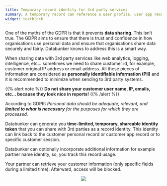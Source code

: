```yaml
---
title: Temporary record identity for 3rd party services
summary: A temporary record can reference a user profile, user app record, or user session record.
widget: textblock
---
```

One of the myths of the GDPR is that it prevents **data sharing**. This isn’t true. The GDPR aims to ensure that there is trust and confidence in how organisations use personal data and ensure that organisations share data securely and fairly. Databunker knows to address this is a smart way.

When sharing data with 3rd party services like web analytics, logging, intelligence, etc... sometimes we need to
share customer id, for example, customer original IP address or email address. All these pieces of information
are considered as **personally identifiable information (PII)** and it is recommended to minimize when sending to 3rd party systems.

{{% alert note %}}
**Do not share your customer user name, IP, emails, etc... because they look nice in reports!**
{{% /alert %}}

According to GDPR: *Personal data should be adequate, relevant, and **limited to what is necessary** for the
purposes for which they are processed.*

Databunker can generate you **time-limited, temporary, shareable identity token** that you can share with 3rd
parties as a record identity. This identity can link back to the customer personal record or customer app record
or to specific customer session.

Databunker can optionally incorporate additional information for example partner name identity, so, you track this record usage.

Your partner can retrieve your customer information (only specific fields during a limited time).
Afterward, access will be blocked.

<center class="mt-5"><img src="featured.png" /></center>
